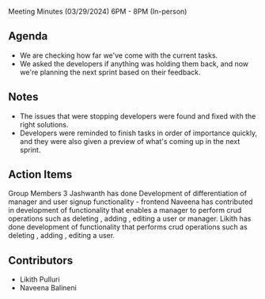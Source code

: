 Meeting Minutes (03/29/2024) 6PM - 8PM (In-person)

## Agenda
* We are checking how far we've come with the current tasks.
* We asked the developers if anything was holding them back, and now we're planning the next sprint based on their feedback.
## Notes
* The issues that were stopping developers were found and fixed with the right solutions.
* Developers were reminded to finish tasks in order of importance quickly, and they were also given a preview of what's coming up in the next sprint.
## Action Items
Group Members 3
Jashwanth has done Development of differentiation of manager and user signup functionality - frontend
Naveena has contributed in development of functionality that enables a manager to perform crud operations such as deleting , adding , editing a user or manager.
Likith has done development of functionality that performs crud operations such as deleting , adding , editing a user.
## Contributors
* Likith Pulluri
* Naveena Balineni

